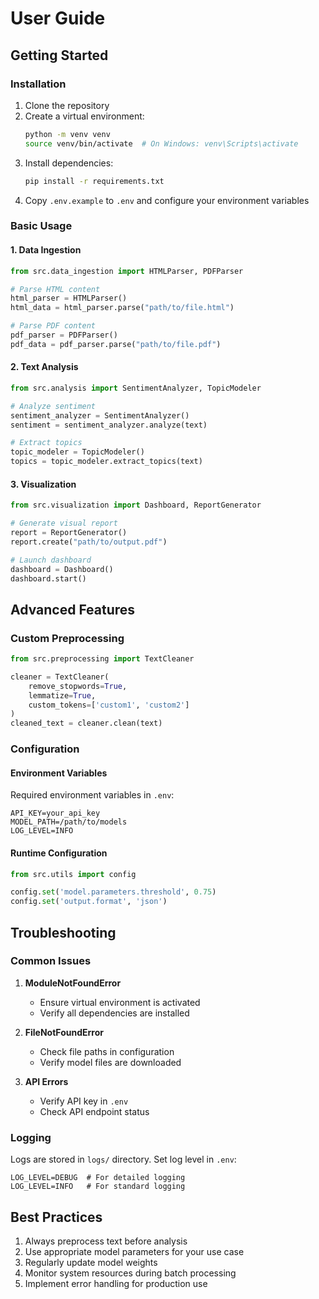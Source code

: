 # User Guide

## Getting Started

### Installation

1. Clone the repository
2. Create a virtual environment:
   ```bash
   python -m venv venv
   source venv/bin/activate  # On Windows: venv\Scripts\activate
   ```
3. Install dependencies:
   ```bash
   pip install -r requirements.txt
   ```
4. Copy `.env.example` to `.env` and configure your environment variables

### Basic Usage

#### 1. Data Ingestion

```python
from src.data_ingestion import HTMLParser, PDFParser

# Parse HTML content
html_parser = HTMLParser()
html_data = html_parser.parse("path/to/file.html")

# Parse PDF content
pdf_parser = PDFParser()
pdf_data = pdf_parser.parse("path/to/file.pdf")
```

#### 2. Text Analysis

```python
from src.analysis import SentimentAnalyzer, TopicModeler

# Analyze sentiment
sentiment_analyzer = SentimentAnalyzer()
sentiment = sentiment_analyzer.analyze(text)

# Extract topics
topic_modeler = TopicModeler()
topics = topic_modeler.extract_topics(text)
```

#### 3. Visualization

```python
from src.visualization import Dashboard, ReportGenerator

# Generate visual report
report = ReportGenerator()
report.create("path/to/output.pdf")

# Launch dashboard
dashboard = Dashboard()
dashboard.start()
```

## Advanced Features

### Custom Preprocessing

```python
from src.preprocessing import TextCleaner

cleaner = TextCleaner(
    remove_stopwords=True,
    lemmatize=True,
    custom_tokens=['custom1', 'custom2']
)
cleaned_text = cleaner.clean(text)
```

### Configuration

#### Environment Variables

Required environment variables in `.env`:
```
API_KEY=your_api_key
MODEL_PATH=/path/to/models
LOG_LEVEL=INFO
```

#### Runtime Configuration

```python
from src.utils import config

config.set('model.parameters.threshold', 0.75)
config.set('output.format', 'json')
```

## Troubleshooting

### Common Issues

1. **ModuleNotFoundError**
   - Ensure virtual environment is activated
   - Verify all dependencies are installed

2. **FileNotFoundError**
   - Check file paths in configuration
   - Verify model files are downloaded

3. **API Errors**
   - Verify API key in `.env`
   - Check API endpoint status

### Logging

Logs are stored in `logs/` directory. Set log level in `.env`:
```
LOG_LEVEL=DEBUG  # For detailed logging
LOG_LEVEL=INFO   # For standard logging
```

## Best Practices

1. Always preprocess text before analysis
2. Use appropriate model parameters for your use case
3. Regularly update model weights
4. Monitor system resources during batch processing
5. Implement error handling for production use